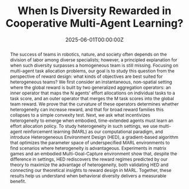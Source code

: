 ---
title: "When Is Diversity Rewarded in Cooperative Multi-Agent Learning?"
authors:
- Michael Amir 
- admin
- prorok
date: "2025-06-01T00:00:00Z"
doi: ""

author_notes:
- "Equal contribution"
- "Equal contribution"

# Schedule page publish date (NOT publication's date).
publishDate: "2017-01-01T00:00:00Z"

# Publication type.
# Legend: 0 = Uncategorized; 1 = Conference paper; 2 = Journal article;
# 3 = Preprint / Working Paper; 4 = Report; 5 = Book; 6 = Book section;
# 7 = Thesis; 8 = Patent
publication_types: ["3"]

# Publication name and optional abbreviated publication name.
publication: In *Preprint*
publication_short: In *Preprint*

abstract: The success of teams in robotics, nature, and society often depends on the division of labor among diverse specialists; however, a principled explanation for when such diversity surpasses a homogeneous team is still missing. Focusing on multi-agent task allocation problems, our goal is to study this question from the perspective of reward design&#58; what kinds of objectives are best suited for heterogeneous teams? We first consider an instantaneous, non-spatial setting where the global reward is built by two generalized aggregation operators&#58; an inner operator that maps the N agents' effort allocations on individual tasks to a task score, and an outer operator that merges the M task scores into the global team reward. We prove that the curvature of these operators determines whether heterogeneity can increase reward, and that for broad reward families this collapses to a simple convexity test. Next, we ask what incentivizes heterogeneity to emerge when embodied, time-extended agents must learn an effort allocation policy. To study heterogeneity in such settings, we use multi-agent reinforcement learning (MARL) as our computational paradigm, and introduce Heterogeneous Environment Design (HED), a gradient-based algorithm that optimizes the parameter space of underspecified MARL environments to find scenarios where heterogeneity is advantageous. Experiments in matrix games and an embodied Multi-Goal-Capture environment show that, despite the difference in settings, HED rediscovers the reward regimes predicted by our theory to maximize the advantage of heterogeneity, both validating HED and connecting our theoretical insights to reward design in MARL. Together, these results help us understand when behavioral diversity delivers a measurable benefit.
# Summary. An optional shortened abstract.
summary: Focusing on multi-agent task allocation problems, our goal is to study the question&#58; What kinds of objectives are best suited for heterogeneous teams? We first consider an instantaneous, non-spatial setting where the global reward is built by two generalized aggregation operators&#58; an inner operator that maps the N agents’ effort allocations on individual tasks to a task score, and an outer operator that merges the M task scores into the global team reward. We prove that the curvature of these operators determines whether heterogeneity can increase reward, and that for broad reward families this collapses to a simple convexity test. Next, we study heterogeneity in multi-agent reinforcement learning (MARL) and introduce Heterogeneous Environment Design (HED), a gradient-based algorithm that optimizes the parameter space of underspecified MARL environments to find scenarios where heterogeneity is advantageous.
  
tags:
- Heterogeneity
- Multi-Agent Reinforcement Learning
featured: False

links:
- name: arXiv
  url: https://arxiv.org/abs/2506.09434
url_pdf:
url_code: ''
url_dataset: ''
url_poster: ''
url_project: ''
url_slides: ''
url_source: ''
url_video: ''

# Featured image
# To use, add an image named `featured.jpg/png` to your page's folder. 
image:
  caption: ''
  placement: 2
  preview_only: false

# Associated Projects (optional).
#   Associate this publication with one or more of your projects.
#   Simply enter your project's folder or file name without extension.
#   E.g. `internal-project` references `content/project/internal-project/index.md`.
#   Otherwise, set `projects: []`.
projects: []

# Slides (optional).
#   Associate this publication with Markdown slides.
#   Simply enter your slide deck's filename without extension.
#   E.g. `slides: "example"` references `content/slides/example/index.md`.
#   Otherwise, set `slides: ""`.
slides: ""
---